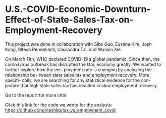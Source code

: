 # U.S.-COVID-Economic-Downturn-Effect-of-State-Sales-Tax-on-Employment-Recovery

This project was done in collaboration with Sibo Guo, Eustina Kim, Josh Kong, Ritesh Pendekanti, Cassandra Tai, and Wanxin Xie

On March 11th, WHO declared COVID-19 a global pandemic. Since then, the coronavirus outbreak has disrupted the U.S. economy greatly. We wanted to further explore how the em- ployment rate is changing by analyzing the relationship be- tween state sales tax and employment recovery. More specifi- cally, we are searching for any statistical evidence for the con- jecture that high state sales tax has resulted in slow employment recovery.

Go to the report for more info!

Click this link for the code we wrote for the analysis: https://github.com/riteshkp/tax_vs_employment_covid
